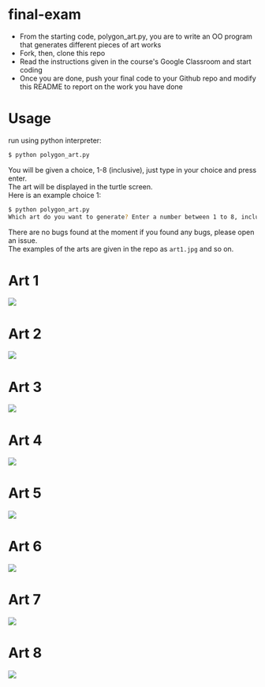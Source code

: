 # final-exam
- From the starting code, polygon_art.py, you are to write an OO program that generates different pieces of art works
- Fork, then, clone this repo
- Read the instructions given in the course's Google Classroom and start coding
- Once you are done, push your final code to your Github repo and modify this README to report on the work you have done
# Usage
run using python interpreter:
```sh
$ python polygon_art.py
```
You will be given a choice, 1-8 (inclusive), just type in your choice and press enter.  
The art will be displayed in the turtle screen.  
Here is an example choice 1:  
```sh
$ python polygon_art.py
Which art do you want to generate? Enter a number between 1 to 8, inclusive: 1
```

There are no bugs found at the moment if you found any bugs, please open an issue.  
The examples of the arts are given in the repo as `art1.jpg` and so on.
# Art 1
<img src="./art1.jpg"></img>
# Art 2
<img src="./art2.jpg"></img>
# Art 3
<img src="./art3.jpg"></img>
# Art 4
<img src="./art4.jpg"></img>
# Art 5
<img src="./art5.jpg"></img>
# Art 6
<img src="./art6.jpg"></img>
# Art 7
<img src="./art7.jpg"></img>
# Art 8
<img src="./art8.jpg"></img>